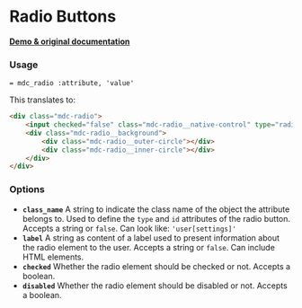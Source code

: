 # Radio Buttons

**[Demo & original documentation](https://github.com/material-components/material-components-web/tree/master/packages/mdc-radio)**

### Usage

```haml
= mdc_radio :attribute, 'value'
```

This translates to:

```html
<div class="mdc-radio">
    <input checked="false" class="mdc-radio__native-control" type="radio" value="value" name="attribute" id="attribute" />
    <div class="mdc-radio__background">
        <div class="mdc-radio__outer-circle"></div>
        <div class="mdc-radio__inner-circle"></div>
    </div>
</div>
```

### Options

* **`class_name`** A string to indicate the class name of the object the attribute belongs to. Used to define the `type` and `id` attributes of the radio button. Accepts a string or `false`. Can look like: `'user[settings]'`
* **`label`** A string as content of a label used to present information about the radio element to the user. Accepts a string or `false`. Can include HTML elements.
* **`checked`** Whether the radio element should be checked or not. Accepts a boolean.
* **`disabled`** Whether the radio element should be disabled or not. Accepts a boolean.
